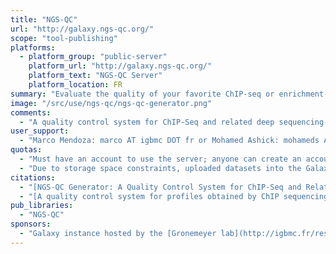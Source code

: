 ```yaml
---
title: "NGS-QC"
url: "http://galaxy.ngs-qc.org/"
scope: "tool-publishing"
platforms:
  - platform_group: "public-server"
    platform_url: "http://galaxy.ngs-qc.org/"
    platform_text: "NGS-QC Server"
    platform_location: FR
summary: "Evaluate the quality of your favorite ChIP-seq or enrichment-related NGS dataset using [NGS-QC Generator](http://www.ngs-qc.org/), which also includes a [database with preprocessed profiles and a tutorial on how to analyze sequencing profiles yourself](http://www.ngs-qc.org/database.php)."
image: "/src/use/ngs-qc/ngs-qc-generator.png"
comments:
  - "A quality control system for ChIP-Seq and related deep sequencing-generated datasets"
user_support:
  - "Marco Mendoza: marco AT igbmc DOT fr or Mohamed Ashick: mohameds AT igbmc DOT fr."
quotas:
  - "Must have an account to use the server; anyone can create an account. "
  - "Due to storage space constraints, uploaded datasets into the Galaxy instance may not be available for more than 24hours, thus we strongly suggest users to download their processed files as early as possible."
citations:
  - "[NGS-QC Generator: A Quality Control System for ChIP-Seq and Related Deep Sequencing-Generated Datasets](http://link.springer.com/protocol/10.1007/978-1-4939-3578-9_13) by Mendoza-Parra et al. in Statistical Genomics, Volume 1418 of the series Methods in Molecular Biology pp 243-265"
  - "[A quality control system for profiles obtained by ChIP sequencing](http://nar.oxfordjournals.org/content/early/2013/09/14/nar.gkt829) by Mendoza-Parra et al., in *Nucleic Acids Research* (2013)"
pub_libraries:
  - "NGS-QC"
sponsors:
  - "Galaxy instance hosted by the [Gronemeyer lab](http://igbmc.fr/research/department/2/team/21/)."
---
```

